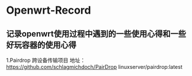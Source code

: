 # Openwrt-Record
记录openwrt使用过程中遇到的一些使用心得和一些好玩容器的使用心得
--------------
1.Pairdrop
跨设备传输项目
地址：https://github.com/schlagmichdoch/PairDrop
linuxserver/pairdrop:latest
